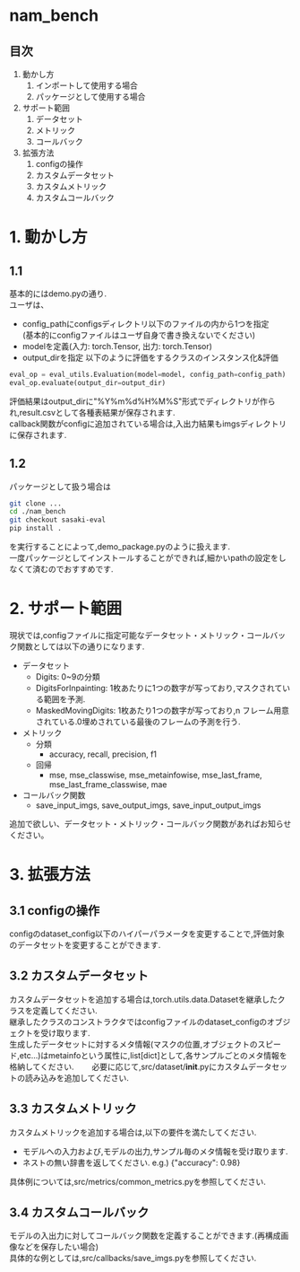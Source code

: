 # nam_bench

## 目次
1. 動かし方
      1. インポートして使用する場合
      2. パッケージとして使用する場合
2. サポート範囲
      1. データセット
      2. メトリック
      3. コールバック
3. 拡張方法
     1. configの操作
     2. カスタムデータセット
     3. カスタムメトリック
     4. カスタムコールバック




# 1. 動かし方
## 1.1
基本的にはdemo.pyの通り.  
ユーザは、
* config_pathにconfigsディレクトリ以下のファイルの内から1つを指定  
(基本的にconfigファイルはユーザ自身で書き換えないでください)
* modelを定義(入力: torch.Tensor, 出力: torch.Tensor)
* output_dirを指定
以下のように評価をするクラスのインスタンス化&評価

```python
eval_op = eval_utils.Evaluation(model=model, config_path=config_path)
eval_op.evaluate(output_dir=output_dir)
```

評価結果はoutput_dirに"%Y%m%d%H%M%S"形式でディレクトリが作られ,result.csvとして各種表結果が保存されます.  
callback関数がconfigに追加されている場合は,入出力結果もimgsディレクトリに保存されます.

## 1.2
パッケージとして扱う場合は

```bash
git clone ...
cd ./nam_bench
git checkout sasaki-eval
pip install .
```

を実行することによって,demo_package.pyのように扱えます.  
一度パッケージとしてインストールすることができれば,細かいpathの設定をしなくて済むのでおすすめです.



# 2. サポート範囲
現状では,configファイルに指定可能なデータセット・メトリック・コールバック関数としては以下の通りになります.

* データセット
  * Digits: 0~9の分類
  * DigitsForInpainting: 1枚あたりに1つの数字が写っており,マスクされている範囲を予測.
  * MaskedMovingDigits: 1枚あたり1つの数字が写っており,n フレーム用意されている.0埋めされている最後のフレームの予測を行う.
* メトリック
  * 分類
    * accuracy, recall, precision, f1
  * 回帰
    * mse, mse_classwise, mse_metainfowise, mse_last_frame, mse_last_frame_classwise, mae
* コールバック関数
  * save_input_imgs, save_output_imgs, save_input_output_imgs

追加で欲しい、データセット・メトリック・コールバック関数があればお知らせください。


# 3. 拡張方法
## 3.1 configの操作
configのdataset_config以下のハイパーパラメータを変更することで,評価対象のデータセットを変更することができます.


## 3.2 カスタムデータセット
カスタムデータセットを追加する場合は,torch.utils.data.Datasetを継承したクラスを定義してください.  
継承したクラスのコンストラクタではconfigファイルのdataset_configのオブジェクトを受け取ります.  
生成したデータセットに対するメタ情報(マスクの位置,オブジェクトのスピード,etc...)はmetainfoという属性に,list[dict]として,各サンプルごとのメタ情報を格納してください.　　
必要に応じて,src/dataset/__init__.pyにカスタムデータセットの読み込みを追加してください.


## 3.3 カスタムメトリック
カスタムメトリックを追加する場合は,以下の要件を満たしてください.

* モデルへの入力および,モデルの出力,サンプル毎のメタ情報を受け取ります.
* ネストの無い辞書を返してください. e.g.) {"accuracy": 0.98}  

具体例については,src/metrics/common_metrics.pyを参照してください.


## 3.4 カスタムコールバック
モデルの入出力に対してコールバック関数を定義することができます.(再構成画像などを保存したい場合)  
具体的な例としては,src/callbacks/save_imgs.pyを参照してください.
